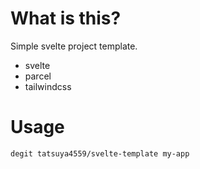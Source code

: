 # What is this?
Simple svelte project template.

* svelte
* parcel
* tailwindcss

# Usage
```
degit tatsuya4559/svelte-template my-app
```
